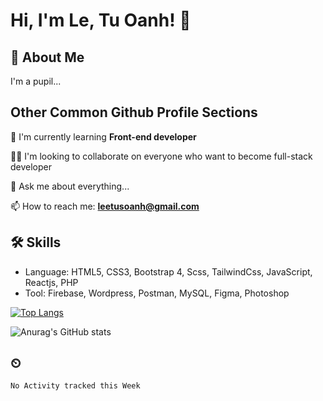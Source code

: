 
# Hi, I'm Le, Tu Oanh! 👋


## 🚀 About Me
I'm a pupil...


## Other Common Github Profile Sections

🌱 I'm currently learning **Front-end developer**

👯‍♀️ I'm looking to collaborate on everyone who want to become full-stack developer

💬 Ask me about everything...

📫 How to reach me: **leetusoanh@gmail.com**



## 🛠 Skills
- Language: HTML5, CSS3, Bootstrap 4, Scss, TailwindCss, JavaScript, Reactjs, PHP
- Tool: Firebase, Wordpress, Postman, MySQL, Figma, Photoshop

[![Top Langs](https://github-readme-stats.vercel.app/api/top-langs/?username=whiwf&layout=compact&theme=radical&hide=css)](https://github.com/anuraghazra/github-readme-stats)

![Anurag's GitHub stats](https://github-readme-stats.vercel.app/api?username=whiwf&show_icons=true&theme=radical)

## ⏲
<!--START_SECTION:waka-->
```text
No Activity tracked this Week
```
<!--END_SECTION:waka-->